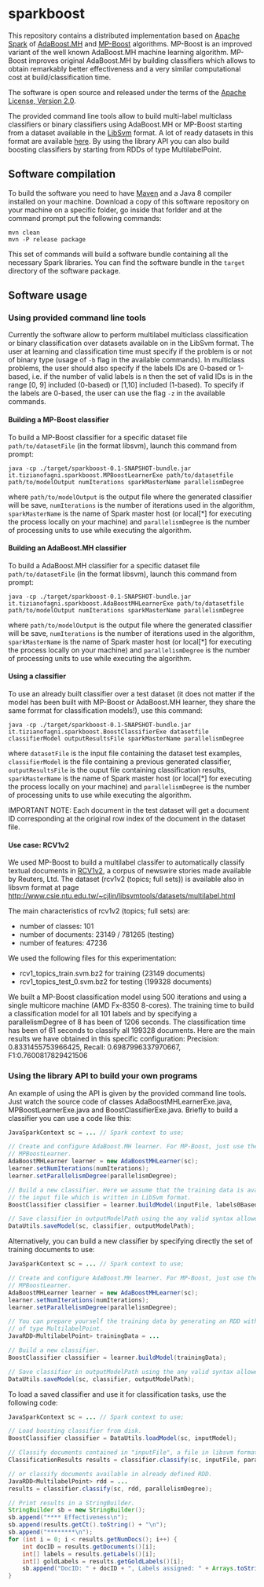 # sparkboost
This repository contains a distributed implementation based on [Apache Spark](https://spark.apache.org/) of [AdaBoost.MH](http://link.springer.com/article/10.1023%2FA%3A1007649029923) and [MP-Boost](http://link.springer.com/chapter/10.1007%2F11880561_1#page-1) algorithms. MP-Boost is an improved variant of the well known AdaBoost.MH machine learning algorithm. MP-Boost improves original AdaBoost.MH by building classifiers which allows to obtain remarkably better effectiveness and a very similar computational cost at build/classification time.

The software is open source and released under the terms of the [Apache License, Version 2.0](http://www.apache.org/licenses/LICENSE-2.0).

The provided command line tools allow to build multi-label multiclass classifiers or binary classifiers using AdaBoost.MH or MP-Boost starting from a dataset available in the [LibSvm](http://www.csie.ntu.edu.tw/~cjlin/libsvm/) format. A lot of ready datasets in this format are available [here](http://www.csie.ntu.edu.tw/~cjlin/libsvmtools/datasets/). By using the library API you can also build boosting classifiers by starting from RDDs of type MultilabelPoint.

## Software compilation
To build the software you need to have [Maven](https://maven.apache.org/) and a Java 8 compiler installed on your machine. Download a copy of this software repository on your machine on a specific folder, go inside that forlder and at the command prompt put the following commands:
```
mvn clean
mvn -P release package
```
This set of commands will build a software bundle containing all the necessary Spark libraries. You can find the software bundle in the `target` directory of the software package.

## Software usage
### Using provided command line tools
Currently the software allow to perform multilabel multiclass classification or binary classification over datasets available on in the LibSvm format. The user
at learning and classification time must specify if the problem is or not of binary type (usage of `-b` flag in the available commands). In multiclass problems, the user should also specify
if the labels IDs are 0-based or 1-based, i.e. if the number of valid labels is n then the set of valid IDs is in the range [0, 9] included (0-based) or [1,10] included (1-based). To specify
if the labels are 0-based, the user can use the flag `-z` in the available commands.

#### Building a MP-Boost classifier
To build a MP-Boost classifier for a specific dataset file `path/to/datasetFile` (in the format libsvm), launch this command from prompt:
```
java -cp ./target/sparkboost-0.1-SNAPSHOT-bundle.jar it.tizianofagni.sparkboost.MPBoostLearnerExe path/to/datasetfile path/to/modelOutput numIterations sparkMasterName parallelismDegree
```
where `path/to/modelOutput` is the output file where the generated classifier will be save, `numIterations` is the number of iterations used in the algorithm, `sparkMasterName` is the name of Spark master host (or local[*] for executing the process locally on your machine) and `parallelismDegree` is the number of processing units to use while executing the algorithm.

#### Building an AdaBoost.MH classifier
To build a AdaBoost.MH classifier for a specific dataset file `path/to/datasetFile` (in the format libsvm), launch this command from prompt:
```
java -cp ./target/sparkboost-0.1-SNAPSHOT-bundle.jar it.tizianofagni.sparkboost.AdaBoostMHLearnerExe path/to/datasetfile path/to/modelOutput numIterations sparkMasterName parallelismDegree
```
where `path/to/modelOutput` is the output file where the generated classifier will be save, `numIterations` is the number of iterations used in the algorithm, `sparkMasterName` is the name of Spark master host (or local[*] for executing the process locally on your machine) and `parallelismDegree` is the number of processing units to use while executing the algorithm.

#### Using a classifier
To use an already built classifier over a test dataset (it does not matter if the model has been built with MP-Boost or AdaBoost.MH learner, they share the same forrmat for classification models!), use this command:
```
java -cp ./target/sparkboost-0.1-SNAPSHOT-bundle.jar it.tizianofagni.sparkboost.BoostClassifierExe datasetfile classifierModel outputResultsFile sparkMasterName parallelismDegree
```
where `datasetFile` is the input file containing the dataset test examples, `classifierModel` is the file containing a previous generated classifier, `outputResultsFile` is the ouput file containing classification results, `sparkMasterName` is the name of Spark master host (or local[*] for executing the process locally on your machine) and `parallelismDegree` is the number of processing units to use while executing the algorithm.

IMPORTANT NOTE: Each document in the test dataset will get a document ID corresponding at the original row index of the document in the dataset file.

#### Use case: RCV1v2
We used MP-Boost to build a multilabel classifer to automatically classify textual documents in [RCV1v2](http://www.daviddlewis.com/resources/testcollections/rcv1/), a corpus of newswire stories made available by Reuters, Ltd. The dataset (rcv1v2 (topics; full sets)) is available also in libsvm format at page http://www.csie.ntu.edu.tw/~cjlin/libsvmtools/datasets/multilabel.html

The main characteristics of rcv1v2 (topics; full sets) are:
* number of classes: 101
* number of documents: 23149 / 781265 (testing)
* number of features: 47236

We used the following files for this experimentation:
* rcv1_topics_train.svm.bz2 for training (23149 documents)
* rcv1_topics_test_0.svm.bz2 for testing (199328 documents)

We built a MP-Boost classification model using 500 iterations and using a single multicore machine (AMD Fx-8350 8-cores). The training time to build a classification model for all 101 labels and by specifying a parallelismDegree of 8 has been of 1206 seconds. The classification time has been of 61 seconds to classify all 199328 documents. Here are the main results we have obtained in this specific configuration:
Precision: 0.8331455753966425, Recall: 0.6987996337970667, F1:0.7600817829421506

### Using the library API to build your own programs
An example of using the API is given by the provided command line tools. Just watch the source code of classes AdaBoostMHLearnerExe.java, MPBoostLearnerExe.java and BoostClassifierExe.java.
Briefly to build a classifier you can use a code like this:
```java
JavaSparkContext sc = ... // Spark context to use;

// Create and configure AdaBoost.MH learner. For MP-Boost, just use the class
// MPBoostLearner.
AdaBoostMHLearner learner = new AdaBoostMHLearner(sc);
learner.setNumIterations(numIterations);
learner.setParallelismDegree(parallelismDegree);

// Build a new classifier. Here we assume that the training data is available in
// the input file which is written in LibSvm format.
BoostClassifier classifier = learner.buildModel(inputFile, labels0Based, binaryProblem);

// Save classifier in outputModelPath using the any valid syntax allowed by Spark/Hadoop.
DataUtils.saveModel(sc, classifier, outputModelPath);
```
Alternatively, you can build a new classifier by specifying directly the set of training documents
to use:
```java
JavaSparkContext sc = ... // Spark context to use;

// Create and configure AdaBoost.MH learner. For MP-Boost, just use the class
// MPBoostLearner.
AdaBoostMHLearner learner = new AdaBoostMHLearner(sc);
learner.setNumIterations(numIterations);
learner.setParallelismDegree(parallelismDegree);

// You can prepare yourself the training data by generating an RDD with items
// of type MultilabelPoint.
JavaRDD<MultilabelPoint> trainingData = ...

// Build a new classifier.
BoostClassifier classifier = learner.buildModel(trainingData);

// Save classifier in outputModelPath using the any valid syntax allowed by Spark/Hadoop.
DataUtils.saveModel(sc, classifier, outputModelPath);
```

To load a saved classifier and use it for classification tasks, use the following code:
```java
JavaSparkContext sc = ... // Spark context to use;

// Load boosting classifier from disk.
BoostClassifier classifier = DataUtils.loadModel(sc, inputModel);

// Classify documents contained in "inputFile", a file in libsvm format.
ClassificationResults results = classifier.classify(sc, inputFile, parallelismDegree, labels0Based, binaryProblem);

// or classify documents available in already defined RDD.
JavaRDD<MultilabelPoint> rdd = ...
results = classifier.classify(sc, rdd, parallelismDegree);

// Print results in a StringBuilder.
StringBuilder sb = new StringBuilder();
sb.append("**** Effectiveness\n");
sb.append(results.getCt().toString() + "\n");
sb.append("********\n");
for (int i = 0; i < results.getNumDocs(); i++) {
    int docID = results.getDocuments()[i];
    int[] labels = results.getLabels()[i];
    int[] goldLabels = results.getGoldLabels()[i];
    sb.append("DocID: " + docID + ", Labels assigned: " + Arrays.toString(labels) + ", Labels scores: " + Arrays.toString(results.getScores()[i]) + ", Gold labels: " + Arrays.toString(goldLabels) + "\n");
}
```
